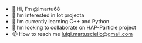 - 👋 Hi, I’m @lmartu68
- 👀 I’m interested in Iot projecta
- 🌱 I’m currently learning C++ and Python
- 💞️ I’m looking to collaborate on HAP-Particle project
- 📫 How to reach me luigi.martusciello@gmail.com

